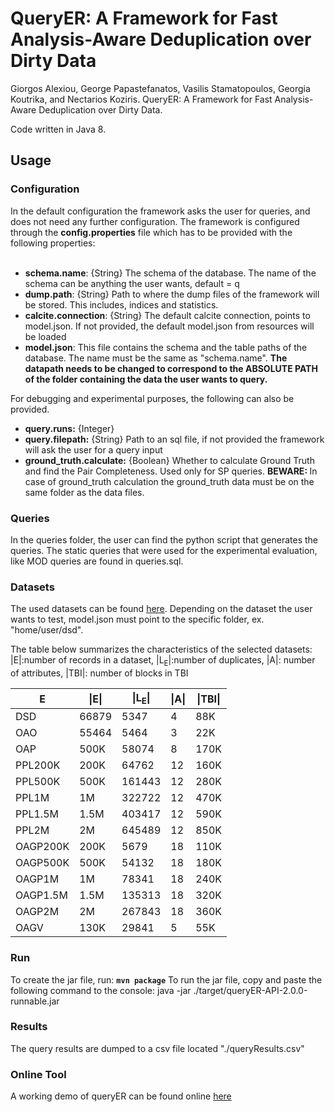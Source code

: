 
# QueryER: A Framework for Fast Analysis-Aware Deduplication over Dirty Data
Giorgos Alexiou, George Papastefanatos, Vasilis Stamatopoulos, Georgia Koutrika, and Nectarios Koziris. QueryER: A Framework for Fast Analysis-Aware Deduplication over Dirty Data.

Code written in Java 8.

## Usage


### Configuration
In the default configuration the framework asks the user for queries, and does not need any further configuration.  The framework is configured through the **config.properties** file which has to be provided with the following properties:<br><br>
<ul>
<li><b>schema.name</b>: {String} The schema of the database. The name of the schema can be anything the user wants, default = q </li> 
<li><b>dump.path</b>: {String} Path to where the dump files of the framework will be stored. This includes, indices and statistics.</li>
<li><b>calcite.connection</b>: {String} The default calcite connection, points to model.json. If not provided, the default model.json from resources will be loaded</li>
<li><b> model.json</b>: This file contains the schema and the table paths of the database. The name must be the same as "schema.name". <b>The datapath needs to be changed to correspond to the ABSOLUTE PATH of the folder containing the data the user wants to query.</b></li>
</ul>

For debugging and experimental purposes, the following can also be provided.<br>
<ul>
<li><b>query.runs:</b> {Integer}</li>
<li><b>query.filepath:</b> {String} Path to an sql file, if not provided the framework will ask the user for a query input</li>
<li><b>ground_truth.calculate:</b> {Boolean} Whether to calculate Ground Truth and find the Pair Completeness. Used only for SP queries. 
<b>BEWARE: </b>In case of ground_truth calculation the ground_truth data must be on the same folder as the data files.</li>
</ul>

### Queries
In the queries folder, the user can find the python script that generates the queries. 
The static queries that were used for the experimental evaluation, like MOD queries are found in queries.sql.

### Datasets
The used datasets can be found <a href="https://imisathena-my.sharepoint.com/:f:/g/personal/bstam_athenarc_gr/EpNmNCfR_TBHjsQ2RES41noBQ_tMLB0YWmIgFxC3dP6M3Q?e=vk7Ezx">here</a>. Depending on the dataset the user wants to test, model.json must point to the specific folder, ex. "home/user/dsd". 

The table below summarizes the characteristics of the selected datasets: &#124;E&#124;:number of records in a dataset, &#124;L<sub>E</sub>&#124;:number of duplicates, &#124;A&#124;: number of attributes, &#124;TBI&#124;: number of blocks in TBI

| E | &#124;E&#124; | &#124;L<sub>E</sub>&#124; | &#124;A&#124; | &#124;TBI&#124;|
| --- | --- | --- | --- | --- |
|DSD     | 66879| 5347   | 4  |88K|
|OAO     | 55464| 5464   | 3  | 22K|
|OAP     | 500K | 58074  | 8  | 170K|
|PPL200K | 200K | 64762  | 12 | 160K|
|PPL500K | 500K | 161443 | 12 | 280K|
|PPL1M   | 1M   | 322722 | 12 | 470K|
|PPL1.5M | 1.5M | 403417 | 12 | 590K|
|PPL2M   | 2M   | 645489 | 12 | 850K|
|OAGP200K| 200K | 5679   | 18 | 110K|
|OAGP500K| 500K | 54132  | 18 | 180K|
|OAGP1M  | 1M   | 78341  | 18 | 240K|
|OAGP1.5M| 1.5M | 135313 | 18 | 320K|
|OAGP2M  | 2M   | 267843 | 18 | 360K|
|OAGV    | 130K | 29841  | 5  | 55K|




### Run
To create the jar file, run: **`mvn package`**
To run the jar file, copy and paste the following command to the console:
java -jar ./target/queryER-API-2.0.0-runnable.jar

### Results
The query results are dumped to a csv file located "./queryResults.csv"

### Online Tool
A working demo of queryER can be found online [here](http://83.212.72.69:3000)
